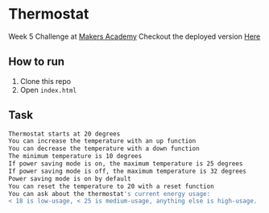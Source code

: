 # Thermostat

Week 5 Challenge at [Makers Academy](https://makers.tech/)
Checkout the deployed version [Here](https://thermostat-project.herokuapp.com/)

How to run
----

1. Clone this repo
2. Open `index.html`




Task
----
```sh
Thermostat starts at 20 degrees
You can increase the temperature with an up function
You can decrease the temperature with a down function
The minimum temperature is 10 degrees
If power saving mode is on, the maximum temperature is 25 degrees
If power saving mode is off, the maximum temperature is 32 degrees
Power saving mode is on by default
You can reset the temperature to 20 with a reset function
You can ask about the thermostat's current energy usage:
< 18 is low-usage, < 25 is medium-usage, anything else is high-usage.
```

